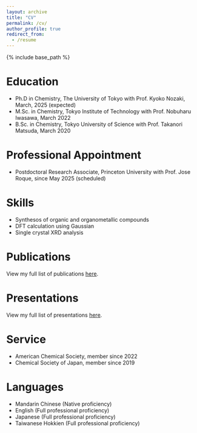 ```yaml
---
layout: archive
title: "CV"
permalink: /cv/
author_profile: true
redirect_from:
  - /resume
---
```


{% include base_path %}

Education
======
* Ph.D in Chemistry, The University of Tokyo with Prof. Kyoko Nozaki, March, 2025 (expected)
* M.Sc. in Chemistry, Tokyo Institute of Technology with Prof. Nobuharu Iwasawa, March 2022
* B.Sc. in Chemistry, Tokyo University of Science with Prof. Takanori Matsuda, March 2020

Professional Appointment
======
* Postdoctoral Research Associate, Princeton University with Prof. Jose Roque, since May 2025 (scheduled)
  
Skills
======
* Synthesos of organic and organometallic compounds
* DFT calculation using Gaussian
* Single crystal XRD analysis

Publications
======
<p>View my full list of publications <a href="https://liaoym0610.github.io/academic/publications/" target="_blank">here</a>.</p>

Presentations
======
<p>View my full list of presentations <a href="https://liaoym0610.github.io/academic/presentations/" target="_blank">here</a>.</p>

Service
======
* American Chemical Society, member since 2022
* Chemical Society of Japan, member since 2019

Languages
======
* Mandarin Chinese (Native proficiency)
* English (Full professional proficiency)
* Japanese (Full professional proficiency)
* Taiwanese Hokkien (Full professional proficiency)
